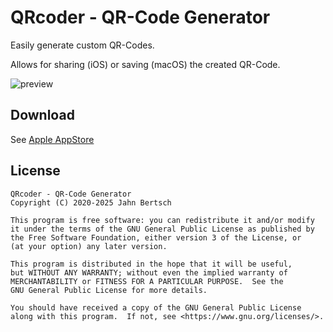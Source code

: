 # QRcoder - QR-Code Generator

Easily generate custom QR-Codes.

Allows for sharing (iOS) or saving (macOS) the created QR-Code.

![preview](https://is3-ssl.mzstatic.com/image/thumb/PurpleSource125/v4/6a/7a/2d/6a7a2db5-502f-2f4d-320c-f6e10a5fad1b/91c53e53-28b8-45fe-a30c-645b1e49a8a5_Bildschirmfoto_2021-09-13_um_08.28.25.png/1286x0w.png)

## Download

See [Apple AppStore](https://apps.apple.com/us/app/qrcoder-qr-code-encoder/id1545201375)

## License

    QRcoder - QR-Code Generator
    Copyright (C) 2020-2025 Jahn Bertsch

    This program is free software: you can redistribute it and/or modify
    it under the terms of the GNU General Public License as published by
    the Free Software Foundation, either version 3 of the License, or
    (at your option) any later version.

    This program is distributed in the hope that it will be useful,
    but WITHOUT ANY WARRANTY; without even the implied warranty of
    MERCHANTABILITY or FITNESS FOR A PARTICULAR PURPOSE.  See the
    GNU General Public License for more details.

    You should have received a copy of the GNU General Public License
    along with this program.  If not, see <https://www.gnu.org/licenses/>.
